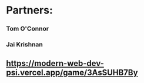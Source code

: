 
# Partners:
### Tom O'Connor
### Jai Krishnan
## https://modern-web-dev-psi.vercel.app/game/3AsSUHB7By
